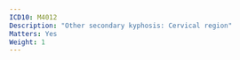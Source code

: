 ```yaml
---
ICD10: M4012
Description: "Other secondary kyphosis: Cervical region"
Matters: Yes
Weight: 1
---
```


